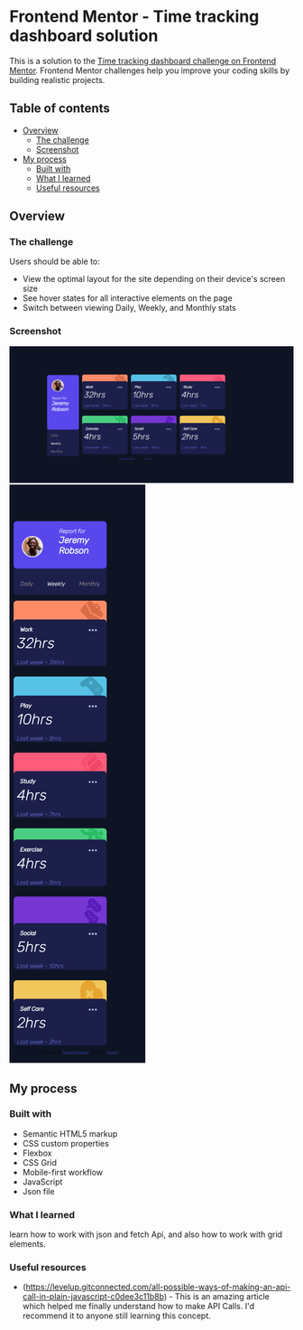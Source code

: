 # Frontend Mentor - Time tracking dashboard solution

This is a solution to the [Time tracking dashboard challenge on Frontend Mentor](https://www.frontendmentor.io/challenges/time-tracking-dashboard-UIQ7167Jw). Frontend Mentor challenges help you improve your coding skills by building realistic projects. 

## Table of contents

- [Overview](#overview)
  - [The challenge](#the-challenge)
  - [Screenshot](#screenshot)
- [My process](#my-process)
  - [Built with](#built-with)
  - [What I learned](#what-i-learned)
  - [Useful resources](#useful-resources)



## Overview

### The challenge

Users should be able to:

- View the optimal layout for the site depending on their device's screen size
- See hover states for all interactive elements on the page
- Switch between viewing Daily, Weekly, and Monthly stats

### Screenshot

![](./screenshot.png)
![](./screenshot2.png)


## My process

### Built with

- Semantic HTML5 markup
- CSS custom properties
- Flexbox
- CSS Grid
- Mobile-first workflow
- JavaScript
- Json file

### What I learned

learn how to work with json and fetch Api, and also how to work with grid elements.


### Useful resources

- (https://levelup.gitconnected.com/all-possible-ways-of-making-an-api-call-in-plain-javascript-c0dee3c11b8b) - This is an amazing article which helped me finally understand how to make API  Calls. I'd recommend it to anyone still learning this concept.


